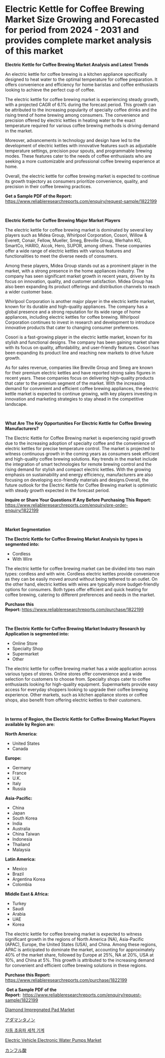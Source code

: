<p><h1>Electric Kettle for Coffee Brewing Market Size Growing and Forecasted for period from 2024 - 2031 and provides complete market analysis of this market</h1></p><p><strong>Electric Kettle for Coffee Brewing Market Analysis and Latest Trends</strong></p>
<p><p>An electric kettle for coffee brewing is a kitchen appliance specifically designed to heat water to the optimal temperature for coffee preparation. It offers convenience and efficiency for home baristas and coffee enthusiasts looking to achieve the perfect cup of coffee.</p><p>The electric kettle for coffee brewing market is experiencing steady growth, with a projected CAGR of 6.1% during the forecast period. This growth can be attributed to the increasing popularity of specialty coffee drinks and the rising trend of home brewing among consumers. The convenience and precision offered by electric kettles in heating water to the exact temperature required for various coffee brewing methods is driving demand in the market.</p><p>Moreover, advancements in technology and design have led to the development of electric kettles with innovative features such as adjustable temperature settings, precision pour spouts, and programmable brewing modes. These features cater to the needs of coffee enthusiasts who are seeking a more customizable and professional coffee brewing experience at home.</p><p>Overall, the electric kettle for coffee brewing market is expected to continue its growth trajectory as consumers prioritize convenience, quality, and precision in their coffee brewing practices.</p></p>
<p><strong>Get a Sample PDF of the Report:&nbsp;</strong> <a href="https://www.reliableresearchreports.com/enquiry/request-sample/1822199">https://www.reliableresearchreports.com/enquiry/request-sample/1822199</a></p>
<p>&nbsp;</p>
<p><strong>Electric Kettle for Coffee Brewing Major Market Players</strong></p>
<p><p>The electric kettle for coffee brewing market is dominated by several key players such as Midea Group, Whirlpool Corporation, Cosori, Willow & Everett, Conair, Fellow, Mueller, Smeg, Breville Group, Werhahn KG, SmartCo, HARIO, Aicok, Hero, SUPOR, among others. These companies offer a wide range of electric kettles with various features and functionalities to meet the diverse needs of consumers.</p><p>Among these players, Midea Group stands out as a prominent player in the market, with a strong presence in the home appliances industry. The company has seen significant market growth in recent years, driven by its focus on innovation, quality, and customer satisfaction. Midea Group has also been expanding its product offerings and distribution channels to reach a wider customer base.</p><p>Whirlpool Corporation is another major player in the electric kettle market, known for its durable and high-quality appliances. The company has a global presence and a strong reputation for its wide range of home appliances, including electric kettles for coffee brewing. Whirlpool Corporation continues to invest in research and development to introduce innovative products that cater to changing consumer preferences.</p><p>Cosori is a fast-growing player in the electric kettle market, known for its stylish and functional designs. The company has been gaining market share with its focus on quality, affordability, and user-friendly features. Cosori has been expanding its product line and reaching new markets to drive future growth.</p><p>As for sales revenue, companies like Breville Group and Smeg are known for their premium electric kettles and have reported strong sales figures in recent years. These companies focus on delivering high-quality products that cater to the premium segment of the market. With the increasing demand for convenient and efficient coffee brewing appliances, the electric kettle market is expected to continue growing, with key players investing in innovation and marketing strategies to stay ahead in the competitive landscape.</p></p>
<p>&nbsp;</p>
<p><strong>What Are The Key Opportunities For Electric Kettle for Coffee Brewing Manufacturers?</strong></p>
<p><p>The Electric Kettle for Coffee Brewing market is experiencing rapid growth due to the increasing adoption of specialty coffee and the convenience of electric kettles for precise temperature control. The market is projected to witness continuous growth in the coming years as consumers seek efficient and high-quality coffee brewing solutions. Key trends in the market include the integration of smart technologies for remote brewing control and the rising demand for stylish and compact electric kettles. With the growing emphasis on sustainability and energy efficiency, manufacturers are also focusing on developing eco-friendly materials and designs.Overall, the future outlook for the Electric Kettle for Coffee Brewing market is optimistic with steady growth expected in the forecast period.</p></p>
<p><strong>Inquire or Share Your Questions If Any Before Purchasing This Report:</strong> <a href="https://www.reliableresearchreports.com/enquiry/pre-order-enquiry/1822199">https://www.reliableresearchreports.com/enquiry/pre-order-enquiry/1822199</a></p>
<p>&nbsp;</p>
<p><strong>Market Segmentation</strong></p>
<p><strong>The Electric Kettle for Coffee Brewing Market Analysis by types is segmented into:</strong></p>
<p><ul><li>Cordless</li><li>With Wire</li></ul></p>
<p><p>The electric kettle for coffee brewing market can be divided into two main types: cordless and with wire. Cordless electric kettles provide convenience as they can be easily moved around without being tethered to an outlet. On the other hand, electric kettles with wires are typically more budget-friendly options for consumers. Both types offer efficient and quick heating for coffee brewing, catering to different preferences and needs in the market.</p></p>
<p><strong>Purchase this Report:&nbsp;</strong><a href="https://www.reliableresearchreports.com/purchase/1822199">https://www.reliableresearchreports.com/purchase/1822199</a></p>
<p>&nbsp;</p>
<p><strong>The Electric Kettle for Coffee Brewing Market Industry Research by Application is segmented into:</strong></p>
<p><ul><li>Online Store</li><li>Specialty Shop</li><li>Supermarket</li><li>Other</li></ul></p>
<p><p>The electric kettle for coffee brewing market has a wide application across various types of stores. Online stores offer convenience and a wide selection for customers to choose from. Specialty shops cater to coffee enthusiasts looking for high-quality equipment. Supermarkets provide easy access for everyday shoppers looking to upgrade their coffee brewing experience. Other markets, such as kitchen appliance stores or coffee shops, also benefit from offering electric kettles to their customers.</p></p>
<p>&nbsp;</p>
<p><strong>In terms of Region, the Electric Kettle for Coffee Brewing Market Players available by Region are:</strong></p>
<p>
    <p> <strong> North America: </strong>
        <ul>
            <li>United States</li>
            <li>Canada</li>
        </ul>
        </p> 
    <p> <strong> Europe: </strong>
        <ul>
            <li>Germany</li>
            <li>France</li>
            <li>U.K.</li>
            <li>Italy</li>
            <li>Russia</li>
        </ul>
        </p> 
    <p> <strong> Asia-Pacific: </strong>
        <ul>
            <li>China</li>
            <li>Japan</li>
            <li>South Korea</li>
            <li>India</li>
            <li>Australia</li>
            <li>China Taiwan</li>
            <li>Indonesia</li>
            <li>Thailand</li>
            <li>Malaysia</li>
        </ul>
        </p> 
    <p> <strong> Latin America: </strong>
        <ul>
            <li>Mexico</li>
            <li>Brazil</li>
            <li>Argentina Korea</li>
            <li>Colombia</li>
        </ul>
        </p> 
    <p> <strong> Middle East & Africa: </strong>
        <ul>
            <li>Turkey</li>
            <li>Saudi</li>
            <li>Arabia</li>
            <li>UAE</li>
            <li>Korea</li>
        </ul>
    </p>
    </p>
<p><p>The electric kettle for coffee brewing market is expected to witness significant growth in the regions of North America (NA), Asia-Pacific (APAC), Europe, the United States (USA), and China. Among these regions, APAC is anticipated to dominate the market, accounting for approximately 40% of the market share, followed by Europe at 25%, NA at 20%, USA at 10%, and China at 5%. This growth is attributed to the increasing demand for convenient and efficient coffee brewing solutions in these regions.</p></p>
<p><strong>Purchase this Report: </strong><a href="https://www.reliableresearchreports.com/purchase/1822199">https://www.reliableresearchreports.com/purchase/1822199</a></p>
<p>&nbsp;<strong>Get a Sample PDF of the Report:&nbsp;&nbsp;</strong><a href="https://www.reliableresearchreports.com/enquiry/request-sample/1822199">https://www.reliableresearchreports.com/enquiry/request-sample/1822199</a></p>
<p><strong></strong></p>
<p><p><a href="https://github.com/sonuprakash1/Market-Research-Report-List-2/blob/main/diamond-impregnated-pad-market.md">Diamond Impregnated Pad Market</a></p><p><a href="https://github.com/adcxff01450218/Market-Research-Report-List-1/blob/main/86909727401.md">アダマンタノン</a></p><p><a href="https://github.com/JonHarrtis67676y/Market-Research-Report-List-1/blob/main/67668216346.md">자동 초음파 세척 기계</a></p><p><a href="https://issuu.com/reportprime-2/docs/electric-vehicle-electronic-water-pumps-market-siz">Electric Vehicle Electronic Water Pumps Market</a></p><p><a href="https://github.com/xnljig2898992/Market-Research-Report-List-1/blob/main/88946457400.md">カンフル酸</a></p></p>